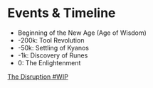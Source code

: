 # Events & Timeline

- Beginning of the New Age (Age of Wisdom)
- -200k: Tool Revolution
- -50k: Settling of Kyanos
- -1k: Discovery of Runes
- 0: The Enlightenment

[The Disruption #WIP](Events%20&%20Timeline%20404ad6ccc7a04f5096e8b2cef3bbc29b/The%20Disruption%20#WIP%201ca3b38f76bb4412a094ce216c73bff8.md)